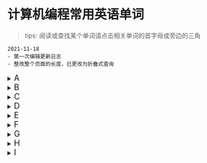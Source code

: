 # 计算机编程常用英语单词
> tips: 阅读或查找某个单词请点击相关单词的首字母或旁边的三角

```
2021-11-18
- 第一次编辑更新日志
- 整改整个页面的长度，已更改为折叠式查询
```

<details><summary><font size="4">A</font></summary>

| 英文 | 翻译 | 备注 |
|:-:|:-:|:-:|
|application|应用程式，应用、应用程序||
|application framework|应用程序框架，应用程式框架、应用框架||
|architecture|体系结构，架构、系统架构||
|argument|引数|传给函式的值<br>叁见 `parameter` 叁数、实质叁数、实叁、自变量|
|array|阵列，数组||
|arrow|箭头|`operator` 运算子|
|arrow operator|箭头操作符|| 
|assembly|装配（件）||
|assembly language|组合语言，汇编语言||
|assert|断言|也有 `assertion`|
|assign|指派、指定、设值、赋值||
|assignment|指派、指定 赋值、分配||
|assignment operator|赋值操作符|指派（赋值）运算子|
|associated|相应的、相关的、关联||
|associative container|关联式容器|对应 `sequential container`|
|atomic|不可分割的，原子的||
|attribute|属性、特性||
|audio|音讯，音频||
|A.I.|人工智慧，人工智能|缩写 *`Amnesty International`*|
</details>

<details><summary><font size="4">B</font></summary>

| 英文 | 翻译 | 备注 |
|:-:|:-:|:-:|
|background|背景|用于图形着色|
|backstage|后台|用于行程|
|backward compatible|回溯相容，向下兼容||
|bandwidth|频宽，带宽||
|base class|基础类别，基类||
|base type|基础型别|等同于 `base class`|
|batch|批次（意思是整批作业），批处理|`.bat`, `.cmd` 批处理文件后缀|
|benefit|利益，收益||
|best viable function|最佳可行函式|从 `vable functions` 中挑出的最佳吻合者|
|binary search|二分搜寻法，二分查找||
|binary tree|二元树，二叉树||
|binary function|二元函数，双叁函数||
|binary operator|二元运算子，二元操作符||
|binding|系结，绑定||
|bit|位元，位||
|bit field|位元栏，位域||
|bitmap|位元图，位图||
|bitwise|按位运算符|以 `bit` 为单元逐一┅|
|bitwise copy|位元逐一复制，位拷贝|以 `bit` 为单元进行复制|
|block|区块,区段；块、区块、语句块||
|boolean|布林值，布尔值|真假值，`true` 或 `false`|
|border|边框、框线||
|breakpoint|中断点，断点||
|build|建造、构筑、建置|**MS 用语**|
|build-in|内建，内置||
|bus|汇流排，总线||
|business|商务,业务||
|buttons|按钮||
|byte|位元组，字节|由 `8 bits` 组成|
</details>

<details><summary><font size="4">C</font></summary>

| 英文 | 翻译 | 备注 |
|:-:|:-:|:-:|
|cache|快取，高速缓存||
|call|呼叫、叫用，调用||
|callback|回呼，回调||
|candidate function|候选函式|在函式多载决议程序中出现的候选函式|
|chain|串链，链|例 `chain of function calls`|
|character|字元，字符||
|check box|核取方块，复选框|*i.e. check button*|
|checked exception|可控式异常(Java)||
|check button|方钮，复选按钮|*i.e. check box*|
|child class|子类别，子类|或称为 `derived class`, `subtype`|
|class|类别，类||
|class body|类别本体，类体||
|class declaration|类别宣告、类别宣告式，类声明||
|class definition|类别定义、类别定义式，类定义||
|class derivation list|类别衍化列，类继承列表||
|class head|类别表头，类头||
|class hierarchy|类别继承体系, 类别阶层，类层次体系||
|class library|类别程式库、类别库，类库||
|class template|类别模板、类别范本，类模板||
|class template partial specializations|类别模板偏特化，类模板部分特化||
|class template specializations|类别模板特化，类模板特化||
|cleanup|清理、善后、清除||
|client|客端、客户端、客户||
|server|主从架构，客户/服务器||
|clipboard|剪贴簿，剪贴板||
|clone|复制，克隆||
|collection|群集，集合||
|combo box|复合方块、复合框，组合框||
|command line|命令列，命令行|系统文字模式下的整行执行命令|
|communication|通讯，通讯||
|compatible|相容，兼容||
|compile time|编译期、编译时||
|compiler|编译器||
|component|组件，组件||
|composition|复合、合成、组合||
|computer|电脑、计算机||
|concept|概念||
|concrete|具象的，实在的||
|concurrent|并行，并发||
|configuration|组态，配置||
|connection|连接|连线（网络,资料库）|
|constraint|约束（条件）||
|construct|构件||
|container|容器|存放资料的某种结构如 list, vector...|
|containment|内含，包容||
|context|背景关系、周遭环境、上下脉络，环境、上下文||
|control|控制元件、控件||
|console|主控台，控制台||
|const|常数|`constant` 的缩写，`C++` 关键字|
|constant|常数，常量|相对于 `variable`|
|class|类|同名的一种 `member functions`|
|copy|(v) 复制、拷贝||
|copy|(n) 复件, 副本||
|cover|涵盖，覆盖||
|create|创建、建立、产生、生成||
|creation|产生、生成，创建||
|cursor|游标，光标||
|custom|订制、自定，定制||
</details>

<details><summary><font size="4">D</font></summary>

| 英文 | 翻译 | 备注 |
|:-:|:-:|:-:|
|data|资料，数据||
|database|资料库，数据库||
|database schema|数据库结构纲目||
|data member|资料成员、成员变数，数据成员、成员变量||
|data structure|资料结构，数据结构||
|datagram|资料元，数据报文||
|dead lock|死结，死锁||
|debug|除错，调试||
|debugger|除错器，调试器||
|declaration|宣告、宣告式，声明||
|deduction|推导、推断|例：`template argument deduction`|
|default|预设，缺省、默认||
|defer|延缓，推迟||
|define|定义，预定义||
|definition|定义、定义区、定义式||
|delegate|委派、委托、委任||
|delegation|委派、委托、委任||
|demarshal|反编列，散集||
|dereference|提领，解叁考|提领->取出指标所指物体的内容|
|derived class|衍生类别，派生类||
|design by contract|契约式设计||
|design pattern|设计范式、设计样式、设计模式|※ 最近我比较喜欢「设计范式」一词|
|destroy|摧毁、销毁||
|destructor|解构式，析构函数||
|device|装置、设备||
|dialog|对话窗、对话盒、对话框||
|directive|指令，(编译)指示符|例：`using directive`|
|directory|目录，目录||
|disk|碟，盘||
|dispatch|分派||
|distributed computing|分布式计算(分布式电算)、分布式计算、分散式计算(分散式电算)||
|document|文件，文档||
|driver|驱动程式，驱动（程序）||
|dynamic binding|动态系结，动态绑定||
</details>

<details><summary><font size="4">E</font></summary>

| 英文 | 翻译 | 备注 |
|:-:|:-:|:-:|
|efficiency|效率||
|efficient|高效||
|end user|终端用户||
|entity|实体、物体||
|encapsulation|封装||
|enclosing class|外围类别，外围类|与巢状类别 `nested class` 有关|
|enum|列举，枚举|`enumeration` 一种 **C++** 资料型别|
|enumerators|列举元，枚举成员、枚举器|`enum` 型别中的成员|
|equal|相等||
|equality|相等性||
|equivalence|等价性、等同性、对等性||
|equivalent|等价、等同、对等||
|escape code|转义码||
|evaluate|评估、求值、核定||
|event|事件||
|event driven|事件驱动的||
|exception|异常情况，异常||
|exception declaration|异常宣告，异常声明|*ref. C++ Primer 3/e, 11.3*|
|exception handling|异常处理、异常处理机制||
|exception specification|异常规格，异常规范|*ref. C++ Primer 3/e, 11.4*|
|exit|退离，退出|指离开函式时的那一个执行点|
|explicit|明白的、明显的、显式||
|export|汇出、引出、导出||
|expression|运算式、算式，表达式||
</details>

<details><summary><font size="4">F</font></summary>

| 英文 | 翻译 | 备注 |
|:-:|:-:|:-:|
|facility|设施、设备||
|feature|特性||
|field|栏位,资料栏（Java）<br>字段, 值域（Java）||
|file|档案，文件||
|firmware|韧体，固件||
|flag|旗标，标记||
|flash memory|快闪记忆体，闪存||
|flexibility|弹性，灵活性||
|flush|清理、扫清，刷新||
|font|字型，字体||
|form|表单，窗体|`programming` 用语|
|formal parameter|形式叁数，形式叁数||
|forward declaration|前置宣告，前置声明||
|forwarding|转呼叫，转发||
|forwarding function|转呼叫函式,转发函式||
|fractal|碎形，分形||
|framework|框架||
|full specialization|全特化|*ref. partial specialization*|
|function|函式、函数||
|function call operator|函数调用运算符|同 `call operator`|
|function object|函式物件，函数对象|*ref. C++ Primer 3/e, 12.3*|
|function overloaded resolution|函式多载决议程序，函数重载解决（方案）||
|functionality|功能、机能||
|function template|函式模板、函式范本||
|functor|仿函式、函子||
</details>

<details><summary><font size="4">G</font></summary>

| 英文 | 翻译 | 备注 |
|:-:|:-:|:-:|
|game|游戏||
|generate|生成||
|generic|泛型、一般化的、通用的、泛化||
|generic algorithm|泛型演算法，通用算法||
|getter|取值函式|相对于 `setter`|
|global|全域的，全局的|对应于 `local`|
|global object|全域物件，全局对象||
|global scope resolution operator|全域生存空间（范围决议）运算子<br> :: 全局范围解析操作符||
|group|群组||
|group box|群组方块，分组框||
|guard clause|卫述句，卫语句|Refactoring, p250|
|GUI|图形介面，图形界面||
</details>

<details><summary><font size="4">H</font></summary>

| 英文 | 翻译 | 备注 |
|:-:|:-:|:-:|
|hand shaking|握手协商||
|handle|识别码、识别号、号码牌、权柄、句柄||
|handler|处理常式，处理函数||
|coded|编死的，硬编码的||
|copy|硬拷图，屏幕截图||
|hard disk|硬碟，硬盘||
|hardware|硬体，硬件||
|hash table|杂凑表，哈希表、散列表||
|header file|表头档、标头档，头文件||
|heap|堆积，堆||
|hierarchy|阶层体系，层次结构（体系）||
|hook|挂钩，钩子||
|hyperlink|超链结，超链接||
</details>

<details><summary><font size="4">I</font></summary>

| 英文 | 翻译 | 备注 |
|:-:|:-:|:-:|
|icon|图示、图标||
|IDE|整合开发环境，集成开发环境||
|identifier|识别字、识别符号，标识符||
|if and only if|若且唯若，当且仅当||
|Illinois|伊利诺，伊利诺斯||
|image|影像，图象||
|immediate base|直接的（紧临的）上层，直接上层基类|`base class`|
|immediate derived|直接的（紧临的）下层，直接下层派生类|`derived class`|
|immutability|不变性||
|immutable|不可变（的）||
|implement|实作、实现||
|implementation|实作品、实作体、实作码、实件、实现||
|implicit|隐喻的、暗自的、隐式、隐式||
|import|汇入，导入||
|increment operator|累加运算子<br> ++ 增加操作符||
|infinite loop|无穷回圈，无限循环||
|infinite recursive|无穷递回，无限递归||
|information|资讯，信息||
|infrastructure|公共基础建设||
|inheritance|继承、继承机制||
|inline|行内，内联||
|inline expansion|行内展开，内联展开||
|initialization|初始化（动作）||
|initialization list|初值列，初始值列表||
|initialize|初始化||
|inner class|内隐类别，内嵌类||
|instance|实体，实例|根据某种表述而实际产生的 **「东西」**|
|instantiated|具现化、实体化、实例化|常应用于 `template`|
|instantiation|具现体、具现化实体、实例|常应用于 `template`|
|integer|整数（的）|(integral) |
|integrate|整合，集成||
|interacts|交谈、互动、交互||
|interface|介面，接口|`for GUI` 介面，界面|
|interpreter|直译器，解释器||
|invariants|恒常性，约束条件||
|invoke|唤起，调用||
|iterate|迭代|回圈一个轮回一个轮回地进行|
|iterative|反覆的，迭代的||
|iterator|迭代器|一种泛型指标|
|iteration|迭代|回圈每次轮回称为一个 `iteration`|
|item|项目、条款，项、条款、项目||
</details>
